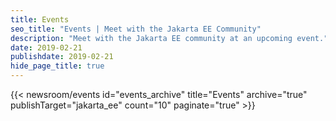 ```yaml
---
title: Events
seo_title: "Events | Meet with the Jakarta EE Community"
description: "Meet with the Jakarta EE community at an upcoming event."
date: 2019-02-21
publishdate: 2019-02-21
hide_page_title: true
---
```


 
{{< newsroom/events
      id="events_archive"
      title="Events"
      archive="true"
      publishTarget="jakarta_ee"
      count="10"
      paginate="true" >}}